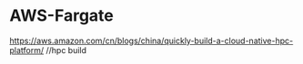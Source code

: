 # AWS-Fargate
https://aws.amazon.com/cn/blogs/china/quickly-build-a-cloud-native-hpc-platform/   //hpc build
